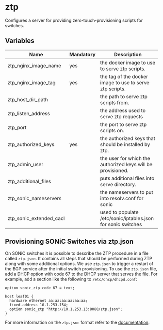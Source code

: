 # ztp

Configures a server for providing zero-touch-provisioning scripts for switches.

## Variables

| Name                    | Mandatory | Description                                                  |
| ----------------------- | --------- | ------------------------------------------------------------ |
| ztp_nginx_image_name    | yes       | the docker image to use to serve ztp scripts.                |
| ztp_nginx_image_tag     | yes       | the tag of the docker image to use to serve ztp scripts.     |
| ztp_host_dir_path       |           | the path to serve ztp scripts from.                          |
| ztp_listen_address      |           | the address used to serve ztp requests                       |
| ztp_port                |           | the port to serve ztp scripts on.                            |
| ztp_authorized_keys     | yes       | the authorized keys that should be installed by ztp.         |
| ztp_admin_user          |           | the user for which the authorized keys will be provisioned.  |
| ztp_additional_files    |           | puts additional files into serve directory.                  |
| ztp_sonic_nameservers   |           | the nameservers to put into resolv.conf for sonic            |
| ztp_sonic_extended_cacl |           | used to populate /etc/sonic/iptables.json for sonic switches |

## Provisioning SONiC Switches via ztp.json

On SONiC switches it is possible to describe the ZTP procedure in a file called `ztp.json`.
It contains all steps that should be performed during ZTP along with some additional options.
We use `ztp.json` to trigger a restart of the BGP service after the initial switch provisioning.
To use the `ztp.json` file, add a DHCP option with code 67 to the DHCP server that serves the file.
For example, add a section like the following to `/etc/dhcp/dhcpd.conf`:

```
option sonic_ztp code 67 = text;

host leaf01 {
  hardware ethernet aa:aa:aa:aa:aa:aa;
  fixed-address 10.1.253.154;
  option sonic_ztp "http://10.1.253.13:8080/ztp.json";
}
```

For more information on the `ztp.json` format refer to the [documentation](https://github.com/sonic-net/SONiC/blob/master/doc/ztp/ztp.md).
